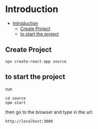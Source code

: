 # Introduction

- [Introduction](#introduction)
  - [Create Project](#create-project)
  - [to start the project](#to-start-the-project)

## Create Project

```shell
npx create-react-app source
```

## to start the project

run

```shell
cd source
npm start
```

then go to the browser and type in the url:

```shell
http://localhost:3000
```
